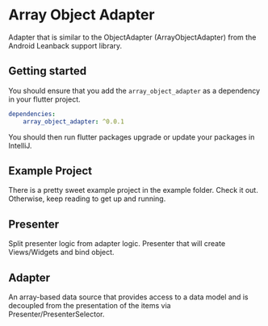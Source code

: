 # Array Object Adapter

Adapter that is similar to the ObjectAdapter (ArrayObjectAdapter) from the Android Leanback support library.

## Getting started
You should ensure that you add the `array_object_adapter` as a dependency in your flutter project.

``` yml
dependencies:
    array_object_adapter: ^0.0.1
```
 
You should then run flutter packages upgrade or update your packages in IntelliJ.

## Example Project

There is a pretty sweet example project in the example folder. Check it out. Otherwise, keep reading to get up and running.

## Presenter

Split presenter logic from adapter logic. Presenter that will create Views/Widgets and bind object.

## Adapter 

An array-based data source that provides access to a data model and is decoupled from the presentation of the items via Presenter/PresenterSelector.